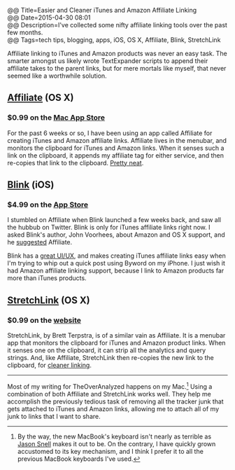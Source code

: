 @@ Title=Easier and Cleaner iTunes and Amazon Affiliate Linking  
@@ Date=2015-04-30 08:01  
@@ Description=I've collected some nifty affiliate linking tools over the past few months.  
@@ Tags=tech tips, blogging, apps, iOS, OS X, Affiliate, Blink, StretchLink  

Affiliate linking to iTunes and Amazon products was never an easy task. The smarter amongst us likely wrote TextExpander scripts to append their affiliate takes to the parent links, but for mere mortals like myself, that never seemed like a worthwhile solution. 

## [Affiliate][bytesizeapps] (OS X)
### $0.99 on the [Mac App Store][apple]

For the past 6 weeks or so, I have been using an app called Affiliate for creating iTunes and Amazon affiliate links. Affiliate lives in the menubar, and monitors the clipboard for iTunes and Amazon links. When it senses such a link on the clipboard, it appends my affiliate tag for either service, and then re-copies that link to the clipboard. [Pretty neat][macstories]. 

## [Blink][squibner] (iOS)
### $4.99 on the [App Store][apple 2]

I stumbled on Affiliate when Blink launched a few weeks back, and saw all the hubbub on Twitter. Blink is only for iTunes affiliate links right now. I asked Blink's author, John Voorhees, about Amazon and OS X support, and he [suggested][twitter] Affiliate. 

Blink has a [great UI/UX][macstories 2], and makes creating iTunes affiliate links easy when I'm trying to whip out a quick post using Byword on my iPhone. I just wish it had Amazon affiliate linking support, because I link to Amazon products far more than iTunes products.

## [StretchLink][stretchlinkapp] (OS X)
### $0.99 on the [website][stretchlinkapp]

StretchLink, by Brett Terpstra, is of a similar vain as Affiliate. It is a menubar app that monitors the clipboard for iTunes and Amazon product links. When it senses one on the clipboard, it can strip all the analytics and query strings. And, like Affiliate, StretchLink then re-copies the new link to the clipboard, for [cleaner linking][macstories 3].

***

Most of my writing for TheOverAnalyzed happens on my Mac.[^btw] Using a combination of both Affiliate and StretchLink works well. They help me accomplish the previously tedious task of removing all the tracker junk that gets attached to iTunes and Amazon links, allowing me to attach all of my junk to links that I want to share. 

[^btw]: By the way, the new MacBook's keyboard isn't nearly as terrible as [Jason Snell][sixcolors] makes it out to be. On the contrary, I have quickly grown accustomed to its key mechanism, and I think I prefer it to all the previous MacBook keyboards I've used.

[apple]: https://itunes.apple.com/us/app/affiliate/id789724698?at=1l3vx9s
[apple 2]: https://itunes.apple.com/us/app/blink-better-affiliate-links/id946766863?at=1l3vx9s
[bytesizeapps]: http://www.bytesizeapps.net
[macstories]: http://www.macstories.net/reviews/quick-itunes-affiliate-link-creation-with-affiliate-for-mac/
[macstories 2]: http://www.macstories.net/reviews/blink-effortless-affiliate-link-generation-on-ios/
[macstories 3]: http://www.macstories.net/linked/stretchlink-unshortens-and-cleans-urls-from-your-menu-bar/
[sixcolors]: http://sixcolors.com/post/2015/04/the-new-macbook-a-reviewers-notebook/
[squibner]: http://squibner.com/blink
[stretchlinkapp]: http://stretchlinkapp.com/
[twitter]: https://twitter.com/johnvoorhees/status/578559560564146176